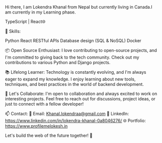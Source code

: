 Hi there, I am Lokendra Khanal from Nepal but currently living in Canada.I am currently in my Learning phase.

  TypeScript | React🌐

  

🔧 Skills:

Python
React
RESTful APIs
Database design (SQL & NoSQL)
Docker

📦 Open Source Enthusiast: I love contributing to open-source projects, and I'm committed to giving back to the tech community. Check out my contributions to various Python and Django projects.

📚 Lifelong Learner: Technology is constantly evolving, and I'm always eager to expand my knowledge. I enjoy learning about new tools, techniques, and best practices in the world of backend development.

🌟 Let's Collaborate: I'm open to collaboration and always excited to work on interesting projects. Feel free to reach out for discussions, project ideas, or just to connect with a fellow developer!

📫 Contact: 📧 Email: Khanal.lokendraa@gmail.com 💼 LinkedIn: https://www.linkedin.com/in/lokendra-khanal-0a8046276/ 🌐 Portfolio: https://www.profilemelokesh.in

Let's build the web of the future together! 🚀
